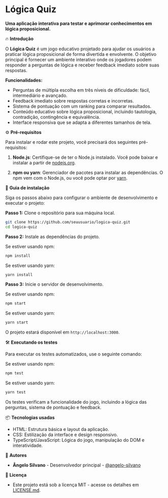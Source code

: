 
# Lógica Quiz

**Uma aplicação interativa para testar e aprimorar conhecimentos em lógica proposicional.**

🔥 **Introdução**

O **Lógica Quiz** é um jogo educativo projetado para ajudar os usuários a praticar lógica proposicional de forma divertida e envolvente. O objetivo principal é fornecer um ambiente interativo onde os jogadores podem responder a perguntas de lógica e receber feedback imediato sobre suas respostas.

**Funcionalidades:**
- Perguntas de múltipla escolha em três níveis de dificuldade: fácil, intermediário e avançado.
- Feedback imediato sobre respostas corretas e incorretas.
- Sistema de pontuação com um ranking para comparar resultados.
- Conteúdo educativo sobre lógica proposicional, incluindo tautologia, contradição, contingência e equivalência.
- Interface responsiva que se adapta a diferentes tamanhos de tela.

⚙️ **Pré-requisitos**

Para instalar e rodar este projeto, você precisará dos seguintes pré-requisitos:

1. **Node.js**: Certifique-se de ter o Node.js instalado. Você pode baixar e instalar a partir de [nodejs.org](https://nodejs.org/).

2. **npm ou yarn**: Gerenciador de pacotes para instalar as dependências. O npm vem com o Node.js, ou você pode optar por [yarn](https://yarnpkg.com/).

🔨 **Guia de instalação**

Siga os passos abaixo para configurar o ambiente de desenvolvimento e executar o projeto:

**Passo 1:** Clone o repositório para sua máquina local.

```bash
git clone https://github.com/seuusuario/logica-quiz.git
cd logica-quiz
```

**Passo 2:** Instale as dependências do projeto.

Se estiver usando npm:

```bash
npm install
```

Se estiver usando yarn:

```bash
yarn install
```

**Passo 3:** Inicie o servidor de desenvolvimento.

Se estiver usando npm:

```bash
npm start
```

Se estiver usando yarn:

```bash
yarn start
```

O projeto estará disponível em `http://localhost:3000`.

🛠️ **Executando os testes**

Para executar os testes automatizados, use o seguinte comando:

Se estiver usando npm:

```bash
npm test
```

Se estiver usando yarn:

```bash
yarn test
```

Os testes verificam a funcionalidade do jogo, incluindo a lógica das perguntas, sistema de pontuação e feedback.

📦 **Tecnologias usadas**

- HTML: Estrutura básica e layout da aplicação.
- CSS: Estilização da interface e design responsivo.
- TypeScript/JavaScript: Lógica do jogo, manipulação do DOM e interatividade.

👷 **Autores**

- **Ângelo Silvano** - Desenvolvedor principal - [@angelo-silvano](https://github.com/angelo-silvano)
  
📄 **Licença**

- Este projeto está sob a licença MIT - acesse os detalhes em [LICENSE.md](LICENSE.md).
